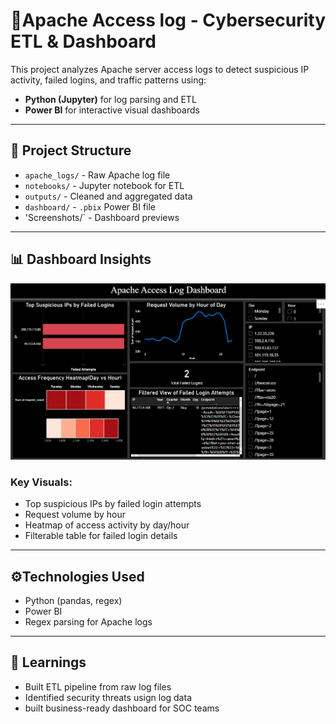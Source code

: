 # 🔐Apache Access log - Cybersecurity ETL & Dashboard

This project analyzes Apache server access logs to detect suspicious IP activity, failed logins, and traffic patterns using:
- **Python (Jupyter)** for log parsing and ETL
- **Power BI** for interactive visual dashboards

---

## 📂 Project Structure

- `apache_logs/` - Raw Apache log file
- `notebooks/` - Jupyter notebook for ETL
-  `outputs/` - Cleaned and aggregated data
-  `dashboard/` - `.pbix` Power BI file
-  'Screenshots/` - Dashboard previews

---

## 📊 Dashboard Insights

![Dashboard Preview](Screenshots/Apache_log_ss.png)

### Key Visuals:
- Top suspicious IPs by failed login attempts
- Request volume by hour
- Heatmap of access activity by day/hour
- Filterable table for failed login details

---

## ⚙️Technologies Used

- Python (pandas, regex)
- Power BI
- Regex parsing for Apache logs

---

## 📌 Learnings

- Built ETL pipeline from raw log files
- Identified security threats usign log data
- built business-ready dashboard for SOC teams


